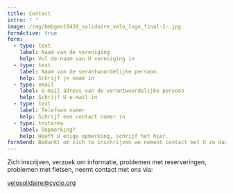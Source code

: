 ```yaml
---
title: Contact
intro: " "
image: /img/bmbgen10439_solidaire_velo_logo_final-2-.jpg
formActive: true
form:
  - type: text
    label: Naam van de vereniging
    help: Vul de naam van U vereniging in
  - type: text
    label: Naam van de verantwoordelijke persoon
    help: Schrijf je naam in
  - type: email
    label: e-mail adress van de verantwoordelijke persoon
    help: Schrijf U e-mail in
  - type: text
    label: Telefoon numer
    help: Schrijf een contact numer in
  - type: textarea
    label: Oopmerking?
    help: Heeft U enige opmerking, schrijf het hier.
formSend: Bedankt om zich te inschrijven we nement contact met U zo dadelijk.
---
```

Zich inscrijven, verzoek om informatie, problemen met reserveringen, problemen met fietsen, neemt contact met ons via:

velosolidaire@cyclo.org